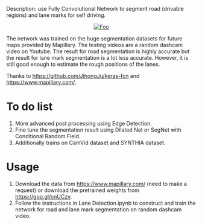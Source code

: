 
Description: use Fully Convolutional Network to segment road (drivable regions) and lane marks for self driving.

<a href="https://youtu.be/xwhcjtnm1JQ" rel="some text"><p align="center">![Foo](https://j.gifs.com/O7mK6E.gif)</p></a>

The network was trained on the huge segmentation datasets for future maps provided by Mapillary. The testing videos are a random dashcam video on Youtube. The result for road segmentation is highly accurate but the result for lane mark segmentation is a lot less accurate. However, it is still good enough to estimate the rough positions of the lanes.

Thanks to https://github.com/JihongJu/keras-fcn and https://www.mapillary.com/.

# To do list

1. More advanced post processing using Edge Detection.
2. Fine tune the segmentation result using Dilated Net or SegNet with Conditional Random Field.
3. Additionally trains on CamVid dataset and SYNTHIA dataset.

# Usage

1. Download the data from https://www.mapillary.com/ (need to make a request) or download the pretrained weights from https://goo.gl/cnUCzv.
2. Follow the instructions in Lane Detection.ipynb to construct and train the network for road and lane mark segmentation on random dashcam video.
